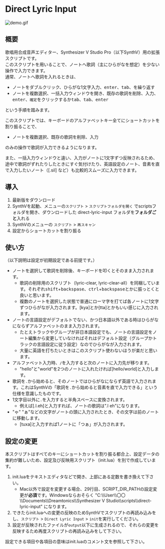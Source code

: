 # Direct Lyric Input
![demo.gif](https://github.com/fanta-git/direct-lyric-input/assets/89016337/ea6d8e11-ebfb-44ee-8f67-1744ae9f4622)

## 概要
歌唱用合成音声エディター、Synthesizer V Studio Pro（以下SynthV）用の拡張スクリプトです。  
このスクリプトを用いることで、ノートへ歌詞（主にひらがなを想定）を少ない操作で入力できます。  
通常、ノートへ歌詞を入れるときは、  
- ノートをダブルクリック、ひらがな1文字入力、<kbd>enter</kbd>、<kbd>tab</kbd>、を繰り返す
- ノートを複数選択、一括入力ウィンドウを開き、既存の歌詞を削除、入力、<kbd>enter</kbd>、`確定`をクリックするか<kbd>tab</kbd>、<kbd>tab</kbd>、<kbd>enter</kbd>

という手順を踏みます。  

このスクリプトでは、キーボードのアルファベットキー全てにショートカットを割り振ることで、  
- ノートを複数選択、既存の歌詞を削除、入力

のみの操作で歌詞が入力できるようになります。  

また、一括入力ウィンドウと違い、入力がノートに1文字ずつ反映されるため、途中で歌詞がずれたりしたときにすぐ気付けたり、英語設定のノート、音素を直で入力したいノート（[.sil] など）も比較的スムーズに入力できます。  

## 導入
1. 最新版をダウンロード
2. SynthVを起動、メニューの`スクリプト` > `スクリプトフォルダを開く` でscriptsフォルダを開き、ダウンロードした direct-lyric-input フォルダを**フォルダごと**入れる
3. SynthVのメニューの `スクリプト` > `再スキャン`
4. 設定からショートカットを割り振る

## 使い方
（以下説明は設定が初期設定である前提です。）

- ノートを選択して歌詞を削除後、キーボードを叩くとそのまま入力されます。
  - 歌詞の削除用のスクリプト（lyric-clear, lyric-clear-all）を同梱しています。それぞれ<kbd>shift</kbd>+<kbd>backspase</kbd>、<kbd>ctrl</kbd>+<kbd>backspase</kbd>とかに振っとくと良いと思います。
  - 複数のノートを選択した状態で普通にローマ字を打てば各ノートに1文字ずつひらがなが入力されます。[kya]とか[tta]とかもいい感じに入力されます。
- ノートの言語設定がデフォルトでない、かつ日本語以外である時はひらがなにならずアルファベットのまま入力されます。
  - たとえトラックやグループが非日本語設定でも、ノートの言語設定をノート編集から変更していなければそれはデフォルト設定（グループかトラックの言語設定に従う設定）なのでひらがなが入力されます。
  - 大量に英語を打ちたいときはこのスクリプト使わないほうが楽だと思います。
- アルファベット入力時、`/`を入力すると次のノートに入力先が移ります。
  - "hello"と"world"を2つのノートに入れたければ[hello/world]と入力します。
- 歌詞を`.`から始めると、そのノートではひらがなにならず英語で入力されます。これはSynthVの「歌詞を`.`から始めると音素を直で入力できる」という仕様を意識したものです。
- 1文字目以外に`.`を入力すると半角スペースに変換されます。
  - 例えば[.l.eh]と入力すれば、ノートの歌詞は".l eh"になります。
- "ゃ" "ぁ"などの文字がノートの頭に入力されたとき、その文字は前のノートに移動します。
  - [tuxa]と入力すれば1ノートに「つぁ」が入力されます。

## 設定の変更
本スクリプトはすべてのキーにショートカットを割り振る都合上、設定データの集約が難しいため、設定及び反映用スクリプト（init.lua）を別で作成しています。

1. init.luaをテキストエディタなどで開き、上部にある定数を書き換えて下さい。
   - Mac以外で設定を変更する場合、29行目、SCRIPT_DIR_PATHの設定変更が**必須**です。Windowsならおそらく "C:\\\\User\\\\〇〇\\\\Documents\\\\Dreamtonics\\\\Synthesizer V Studio\\\\scripts\\\\direct-lyric-input" になります。
2. できたらinit.luaへの変更の反映のためSynthVでスクリプトの再読み込みをし、`スクリプト` > `Direct Lyric Input` > `init`を実行してください。
3. 設定が反映されたファイルが`output`以下に生成されるので、それらの変更を反映するため再度スクリプトの再読み込みをして下さい。

設定できる項目や各項目の意味はinit.luaのコメント文を参照して下さい。
